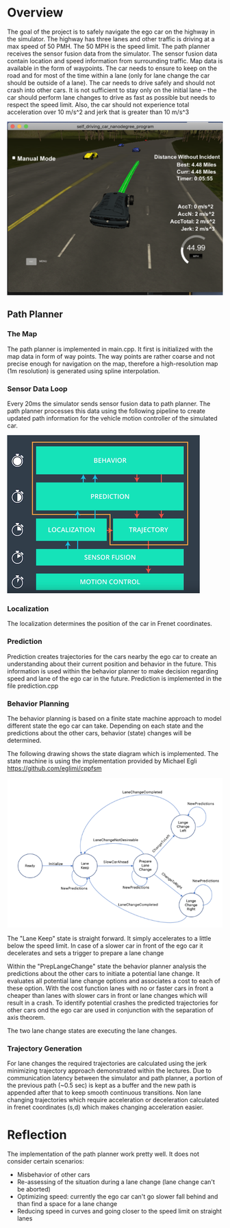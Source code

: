 Overview
========

The goal of the project is to safely navigate the ego car on the highway
in the simulator. The highway has three lanes and other traffic is
driving at a max speed of 50 PMH. The 50 MPH is the speed limit. The
path planner receives the sensor fusion data from the simulator. The
sensor fusion data contain location and speed information from
surrounding traffic. Map data is available in the form of waypoints. The
car needs to ensure to keep on the road and for most of the time within
a lane (only for lane change the car should be outside of a lane). The
car needs to drive safely and should not crash into other cars. It is
not sufficient to stay only on the initial lane – the car should perform
lane changes to drive as fast as possible but needs to respect the speed
limit. Also, the car should not experience total acceleration over 10
m/s\^2 and jerk that is greater than 10 m/s\^3

![](media/Picture4.png)

## Path Planner
### The Map
The path planner is implemented in main.cpp. It first is initialized with the map data in form of way points. The way points are rather coarse and not precise enough for navigation on the map, therefore a high-resolution map (1m resolution) is generated using spline interpolation.

### Sensor Data Loop
Every 20ms the simulator sends sensor fusion data to path planner. The path planner processes this data using the following pipeline to create updated path information for the vehicle motion controller of the simulated car.

![](media/Picture1.png)


### Localization
The localization determines the position of the car in Frenet coordinates. 

### Prediction
Prediction creates trajectories for the cars nearby the ego car to create an understanding about their current position and behavior in the future. This information is used within the behavior planner to make decision regarding speed and lane of the ego car in the future. Prediction is implemented in the file prediction.cpp

### Behavior Planning
The behavior planning is based on a finite state machine approach to model different state the ego car can take. Depending on each state and the predictions about the other cars, behavior (state) changes will be determined.

The following drawing shows the state diagram which is implemented. The state machine is using the implementation provided by Michael Egli https://github.com/eglimi/cppfsm

![](media/Picture2.png)

The "Lane Keep" state is straight forward. It simply accelerates to a little below the speed limit. In case of a slower car in front of the ego car it decelerates and sets a trigger to prepare a lane change

Within the "PrepLangeChange" state the behavior planner analysis the predictions about the other cars to initiate a potential lane change. It evaluates all potential lane change options and associates a cost to each of these option. With the cost function lanes with no or faster cars in front a cheaper than lanes with slower cars in front or lane changes which will result in a crash. To identify potential crashes the predicted trajectories for other cars ond the ego car are used in conjunction with the separation of axis theorem.

The two lane change states are executing the lane changes. 

### Trajectory Generation
For lane changes the required trajectories are calculated using the jerk minimizing trajectory approach demonstrated within the lectures.
Due to communication latency between the simulator and path planner, a portion of the previous path (~0.5 sec) is kept as a buffer and the new path is appended after that to keep smooth continuous transitions. Non lane changing trajectories which require acceleration or deceleration calculated in frenet coordinates (s,d) which makes changing acceleration easier.




Reflection
==========

The implementation of the path planner work pretty well. It does not consider certain scenarios:
- Misbehavior of other cars
- Re-assessing of the situation during a lane change (lane change can't be aborted)
- Optimizing speed: currently the ego car can't go slower fall behind and than find a space for a lane change
- Reducing speed in curves and going closer to the speed limit on straight lanes


